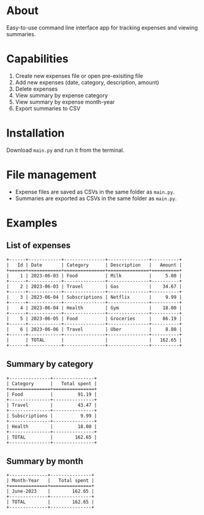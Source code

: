 # About
Easy-to-use command line interface app for tracking expenses and viewing summaries.

# Capabilities
1. Create new expenses file or open pre-exisiting file
2. Add new expenses (date, category, description, amount)
3. Delete expenses
4. View summary by expense category
5. View summary by expense month-year
6. Export summaries to CSV

# Installation
Download `main.py` and run it from the terminal.

# File management
- Expense files are saved as CSVs in the same folder as `main.py`.
- Summaries are exported as CSVs in the same folder as `main.py`.

# Examples
## List of expenses
```
+------+------------+---------------+---------------+----------+
|   Id | Date       | Category      | Description   |   Amount |
+======+============+===============+===============+==========+
|    1 | 2023-06-03 | Food          | Milk          |     5.00 |
+------+------------+---------------+---------------+----------+
|    2 | 2023-06-03 | Travel        | Gas           |    34.67 |
+------+------------+---------------+---------------+----------+
|    3 | 2023-06-04 | Subscriptions | Netflix       |     9.99 |
+------+------------+---------------+---------------+----------+
|    4 | 2023-06-04 | Health        | Gym           |    18.00 |
+------+------------+---------------+---------------+----------+
|    5 | 2023-06-05 | Food          | Groceries     |    86.19 |
+------+------------+---------------+---------------+----------+
|    6 | 2023-06-06 | Travel        | Uber          |     8.80 |
+------+------------+---------------+---------------+----------+
|      | TOTAL      |               |               |   162.65 |
+------+------------+---------------+---------------+----------+ 
```

## Summary by category
```
+---------------+---------------+
| Category      |   Total spent |
+===============+===============+
| Food          |         91.19 |
+---------------+---------------+
| Travel        |         43.47 |
+---------------+---------------+
| Subscriptions |          9.99 |
+---------------+---------------+
| Health        |         18.00 |
+---------------+---------------+
| TOTAL         |        162.65 |
+---------------+---------------+ 
```

## Summary by month
```
+--------------+---------------+
| Month-Year   |   Total spent |
+==============+===============+
| June-2023    |        162.65 |
+--------------+---------------+
| TOTAL        |        162.65 |
+--------------+---------------+ 
```